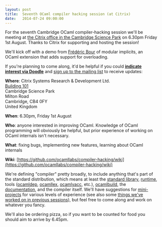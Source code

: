 ```yaml
---
layout: post
title:  Seventh OCaml compiler hacking session (at Citrix)
date:   2014-07-24 09:00:00
---
```


For the seventh Cambridge OCaml compiler-hacking session we'll be meeting at [the Citrix office in the Cambridge Science Park][building-101] on 6.30pm Friday 1st August.  Thanks to Citrix for supporting and hosting the session!

We'll kick off with a demo from [Frédéric Bour][fred] of modular implicits, an OCaml extension that adds support for overloading.

If you're planning to come along, it'd be helpful if you could [**indicate interest via Doodle**](http://doodle.com/46f2bnk4xny724in) and [sign up to the mailing list](http://lists.ocaml.org/listinfo/cam-compiler-hacking) to receive updates:

**Where**:
  Citrix Systems Research & Development Ltd.  
  [Building 101][building-101]  
  Cambridge Science Park  
  Milton Road  
  Cambridge, CB4 0FY  
  United Kingdom  

**When**: 6.30pm, Friday 1st August

**Who**: anyone interested in improving OCaml. Knowledge of OCaml programming will obviously be helpful, but prior experience of working on OCaml internals isn't necessary.

**What**: fixing bugs, implementing new features, learning about OCaml internals

**Wiki**: [https://github.com/ocamllabs/compiler-hacking/wiki](https://github.com/ocamllabs/compiler-hacking/wiki)

We're defining "compiler" pretty broadly, to include anything that's part of the standard distribution, which means at least the [standard library][stdlib], [runtime][runtime], tools ([ocamldep][ocamldep], [ocamllex][ocamllex], [ocamlyacc][ocamlyacc], etc.), [ocamlbuild][ocamlbuild], the [documentation][ocaml-documentation], and the compiler itself. We'll have suggestions for [mini-projects][things-to-work-on] for various levels of experience (see also some [things we've worked on in previous sessions][things-worked-on]), but feel free to come along and work on whatever you fancy.

We'll also be ordering pizza, so if you want to be counted for food you should aim to arrive by 6.45pm.

[stdlib]: http://caml.inria.fr/pub/docs/manual-ocaml-4.01/libref/index.html
[runtime]: http://caml.inria.fr/pub/docs/manual-ocaml-4.00/manual024.html
[ocamldep]: http://caml.inria.fr/pub/docs/manual-ocaml-4.01/depend.html
[ocamllex]: http://caml.inria.fr/pub/docs/manual-ocaml-4.00/manual026.html#toc105
[ocamlyacc]: http://caml.inria.fr/pub/docs/manual-ocaml-4.00/manual026.html#toc107
[ocamlbuild]: http://caml.inria.fr/pub/docs/manual-ocaml-4.00/manual032.html
[ocaml-documentation]: http://caml.inria.fr/resources/doc/index.en.html
[things-to-work-on]: https://github.com/ocamllabs/compiler-hacking/wiki/Things-to-work-on
[things-worked-on]: https://github.com/ocamllabs/compiler-hacking/wiki/Things-previously-worked-on
[building-101]: https://maps.google.co.uk/maps?q=101+Cambridge+Science+Park+Milton+Road,+Cambridge&hl=en&ll=52.232955,0.150338&spn=0.003082,0.006947&sll=52.231717,0.144648&sspn=0.012327,0.027788&oq=101Cambrideg+Science&t=h&hq=101+Cambridge+Science+Park+Milton+Road,&hnear=Cambridge,+United+Kingdom&z=18
[fred]: https://github.com/def-lkb
